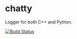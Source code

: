 chatty
======

Logger for both C++ and Python.

[![Build Status](https://travis-ci.org/thorbenk/chatty.svg?branch=master)](https://travis-ci.org/thorbenk/chatty)
